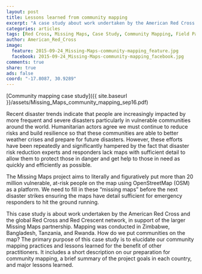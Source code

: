 ```yaml
---
layout: post
title: Lessons learned from community mapping
excerpt: "A case study about work undertaken by the American Red Cross and the global Red Cross and Red Crescent network, in support of the larger Missing Maps partnership, in urban and rural areas in East Africa and Bangladesh."
categories: articles
tags: [Red Cross, Missing Maps, Case Study, Community Mapping, Field Papers, OpenMapKit, '2015']
author: American_Red_Cross
image:
  feature: 2015-09-24_Missing-Maps-community-mapping_feature.jpg
  facebook: 2015-09-24_Missing-Maps-community-mapping_facebook.jpg
comments: true
share: true
ads: false
coord: "-17.8087, 30.9289"
---
```


[Community mapping case study]({{ site.baseurl }}/assets/Missing_Maps_community_mapping_sep16.pdf)

Recent disaster trends indicate that people are increasingly impacted by more frequent and severe disasters particularly in vulnerable communities around the world. Humanitarian actors agree we must continue to reduce risks and build resilience so that these communities are able to better weather crises and prepare for future disasters. However, these efforts have been repeatedly and significantly hampered by the fact that disaster risk reduction experts and responders lack maps with sufficient detail to allow them to protect those in danger and get help to those in need as quickly and efficiently as possible.

The Missing Maps project aims to literally and figuratively put more than 20 million vulnerable, at-risk people on the map using OpenStreetMap (OSM) as a platform. We need to fill in these “missing maps” before the next disaster strikes ensuring the maps have detail sufficient for emergency responders to hit the ground running.

This case study is about work undertaken by the American Red Cross and the global Red Cross and Red Crescent network, in support of the larger Missing Maps partnership. Mapping was conducted in Zimbabwe, Bangladesh, Tanzania, and Rwanda. How do we put communities on the map? The primary purpose of this case study is to elucidate our community mapping practices and lessons learned for the benefit of other practitioners. It includes a short description on our preparation for community mapping, a brief summary of the project goals in each country, and major lessons learned.
